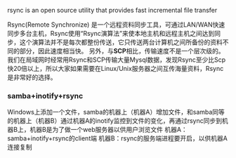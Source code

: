 rsync is an open source utility that provides fast incremental file transfer

Rsync(Remote Synchronize) 是一个远程资料同步工具，可通过LAN/WAN快速同步多台主机，Rsync使用“Rsync演算法”来使本地主机和远程主机之间达到同步，这个演算法并不是每次都整份传送，它只传送两台计算机之间所备份的资料不同的部分，因此速度相当快。
另外，与**SCP**相比，传输速度不是一个层次级的。我们在局域网时经常用Rsync和SCP传输大量Mysql数据，发现Rsync至少比Scp快20倍以上，所以大家如果需要在Linux/Unix服务器之间互传海量资料，Rsync是非常好的选择。

 
### samba+inotify+rsync
Windows上添加一个文件，samba的机器上（机器A）增加文件，和samba同等的机器上（机器B）通过机器A的inotify监控到文件的变化，再通过rsync同步到机器B上，机器B是为了做一个web服务器以供用户浏览文件
机器A：samba+inotify+rsync的client端
机器B：rsync的服务端进程要开启，以供机器A连接复制